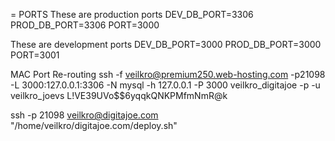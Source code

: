= PORTS
These are production ports
DEV_DB_PORT=3306
PROD_DB_PORT=3306
PORT=3000

These are development ports
DEV_DB_PORT=3000
PROD_DB_PORT=3000
PORT=3001

MAC Port Re-routing
ssh -f veilkro@premium250.web-hosting.com -p21098 -L 3000:127.0.0.1:3306 -N
mysql -h 127.0.0.1 -P 3000 veilkro_digitajoe -p -u veilkro_joevs
L!VE39UVo$$6yqqkQNKPMfmNmR@k

ssh -p 21098 veilkro@digitajoe.com "/home/veilkro/digitajoe.com/deploy.sh"

